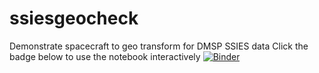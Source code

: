 # ssiesgeocheck
Demonstrate spacecraft to geo transform for DMSP SSIES data
Click the badge below to use the notebook interactively
[![Binder](https://mybinder.org/badge_logo.svg)](https://mybinder.org/v2/gh/lkilcommons/ssiesgeocheck/HEAD?filepath=SSIESPassCheck.ipynb)
